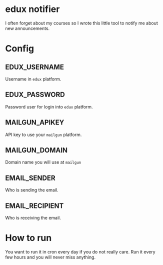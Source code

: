 edux notifier
===

I often forget about my courses so I wrote this little tool to notify me about new announcements.

# Config

## EDUX_USERNAME

Username in `edux` platform.

## EDUX_PASSWORD

Password user for login into `edux` platform.

## MAILGUN_APIKEY

API key to use your `mailgun` platform.

## MAILGUN_DOMAIN

Domain name you will use at `mailgun` 

## EMAIL_SENDER

Who is sending the email.

## EMAIL_RECIPIENT

Who is receiving the email.

# How to run

You want to run it in cron every day if you do not really care. Run it every few hours and you will never miss anything.
